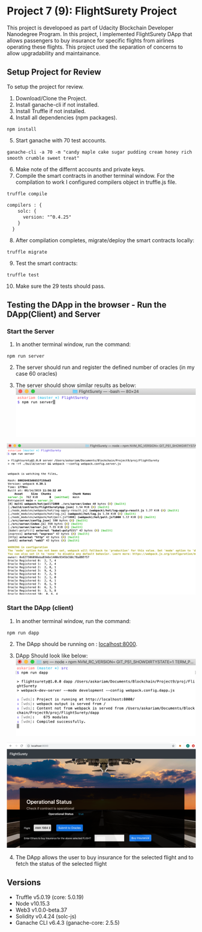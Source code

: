# Project 7 (9): FlightSurety Project

This project is developoed as part of Udacity Blockchain Developer Nanodegree Program. In this project, I implemented FlightSurety DApp that allows passengers to buy insurance for specific flights from airlines operating these flights. This project used the separation of concerns to allow upgradability and maintainance.


## Setup Project for Review

To setup the project for review.
1. Download/Clone the Project.
2. Install ganache-cli if not installed.
3. Install Truffle if not installed.
4. Install all dependencies (npm packages).
```
npm install
```
5. Start ganache with 70 test accounts.
```
ganache-cli -a 70 -m "candy maple cake sugar pudding cream honey rich smooth crumble sweet treat"
```
6. Make note of the differnt accounts and private keys.
7. Compile the smart contracts in another terminal window. For the compilation to work I configured compilers object in truffle.js file.

```
truffle compile
```
```
compilers : {
    solc: {
      version: "^0.4.25"
    }
  }
```
8. After compilation completes, migrate/deploy the smart contracts locally:

```
truffle migrate
```

9. Test the smart contracts:

```
truffle test
```

10. Make sure the 29 tests should pass.


## Testing the DApp in the browser - Run the DApp(Client) and Server

### Start the Server

1. In another terminal window, run the command:
```
npm run server
```
2. The server should run and register the defined number of oracles (in my case 60 oracles)

3. The server should show similar results as below:
![server1](imgs/server1.png)

![server2](imgs/server2.png)

### Start the DApp (client)

1. In another terminal window, run the command:
```
npm run dapp
```
2. The DApp should be running on :
[localhost:8000](http://localhost:8000).

3. DApp Should look like below:
![dapp1](imgs/dapp1.png)

![dapp2](imgs/dapp2.png)

4. The DApp allows the user to buy insurance for the selected flight and to fetch the status of the selected flight


## Versions

* Truffle v5.0.19 (core: 5.0.19)
* Node v10.15.3
* Web3 v1.0.0-beta.37
* Solidity v0.4.24 (solc-js)
* Ganache CLI v6.4.3 (ganache-core: 2.5.5)
